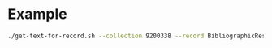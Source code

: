 # Example
```sh
./get-text-for-record.sh --collection 9200338 --record BibliographicResource_3000117673618 --outdir ./out
```
